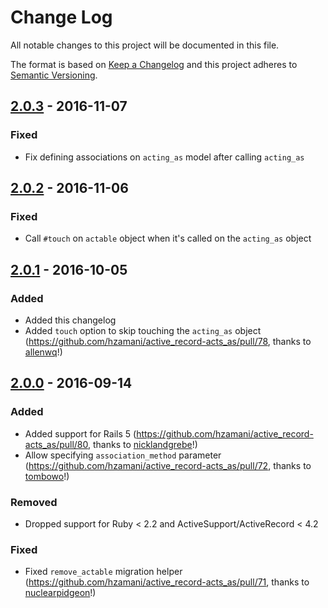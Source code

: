 # Change Log
All notable changes to this project will be documented in this file.

The format is based on [Keep a Changelog](http://keepachangelog.com/)
and this project adheres to [Semantic Versioning](http://semver.org/).

## [2.0.3] - 2016-11-07
### Fixed
- Fix defining associations on `acting_as` model after calling `acting_as`

## [2.0.2] - 2016-11-06
### Fixed
- Call `#touch` on `actable` object when it's called on the `acting_as` object

## [2.0.1] - 2016-10-05
### Added
- Added this changelog
- Added `touch` option to skip touching the `acting_as` object (https://github.com/hzamani/active_record-acts_as/pull/78, thanks to [allenwq](https://github.com/allenwq)!)

## [2.0.0] - 2016-09-14
### Added
- Added support for Rails 5 (https://github.com/hzamani/active_record-acts_as/pull/80, thanks to [nicklandgrebe](https://github.com/nicklandgrebe)!)
- Allow specifying `association_method` parameter (https://github.com/hzamani/active_record-acts_as/pull/72, thanks to [tombowo](https://github.com/tombowo)!)

### Removed
- Dropped support for Ruby < 2.2 and ActiveSupport/ActiveRecord < 4.2

### Fixed
- Fixed `remove_actable` migration helper (https://github.com/hzamani/active_record-acts_as/pull/71, thanks to [nuclearpidgeon](https://github.com/nuclearpidgeon)!)

[Unreleased]: https://github.com/hzamani/active_record-acts_as/compare/v2.0.3...HEAD
[2.0.3]: https://github.com/hzamani/active_record-acts_as/compare/v2.0.2...v2.0.3
[2.0.2]: https://github.com/hzamani/active_record-acts_as/compare/v2.0.1...v2.0.2
[2.0.1]: https://github.com/hzamani/active_record-acts_as/compare/v2.0.0...v2.0.1
[2.0.0]: https://github.com/hzamani/active_record-acts_as/compare/v1.0.8...v2.0.0
[1.0.8]: https://github.com/hzamani/active_record-acts_as/compare/v1.0.7...v1.0.8
[1.0.7]: https://github.com/hzamani/active_record-acts_as/compare/v1.0.6...v1.0.7
[1.0.6]: https://github.com/hzamani/active_record-acts_as/compare/v1.0.5...v1.0.6
[1.0.5]: https://github.com/hzamani/active_record-acts_as/compare/v1.0.4...v1.0.5
[1.0.4]: https://github.com/hzamani/active_record-acts_as/compare/v1.0.3...v1.0.4
[1.0.3]: https://github.com/hzamani/active_record-acts_as/compare/v1.0.2...v1.0.3
[1.0.2]: https://github.com/hzamani/active_record-acts_as/compare/v1.0.1...v1.0.2
[1.0.1]: https://github.com/hzamani/active_record-acts_as/compare/v1.0.0...v1.0.1
[1.0.0]: https://github.com/hzamani/active_record-acts_as/compare/v1.0.0.rc...v1.0.0
[1.0.0.rc]: https://github.com/hzamani/active_record-acts_as/compare/v1.0.0.pre...v1.0.0.rc
